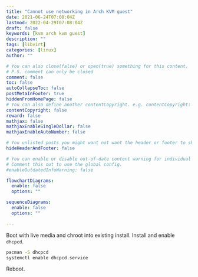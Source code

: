 ```yaml
---
title: "Cannot use networking in Arch KVM guest"
date: 2021-06-24T07:08:04Z
lastmod: 2022-04-29T07:08:04Z
draft: false 
keywords: [kvm arch kvm guest]
description: ""
tags: [libvirt]
categories: [linux]
author: ""

# You can also close(false) or open(true) something for this content.
# P.S. comment can only be closed
comment: false
toc: false
autoCollapseToc: false
postMetaInFooter: true 
hiddenFromHomePage: false
# You can also define another contentCopyright. e.g. contentCopyright: "This is another copyright."
contentCopyright: false
reward: false
mathjax: false
mathjaxEnableSingleDollar: false
mathjaxEnableAutoNumber: false

# You unlisted posts you might want not want the header or footer to show
hideHeaderAndFooter: false

# You can enable or disable out-of-date content warning for individual post.
# Comment this out to use the global config.
#enableOutdatedInfoWarning: false

flowchartDiagrams:
  enable: false
  options: ""

sequenceDiagrams: 
  enable: false
  options: ""

---
```


Boot with live media and chroot into existing install. Install and enable `dhcpcd`.
<!--more-->
```bash
pacman -S dhcpcd
systemctl enable dhcpcd.service
```
Reboot.
